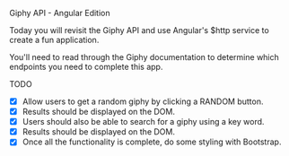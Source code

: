 Giphy API - Angular Edition

Today you will revisit the Giphy API and use Angular's $http service to create a fun application.

You'll need to read through the Giphy documentation to determine which endpoints you need to complete this app.

TODO

- [X] Allow users to get a random giphy by clicking a RANDOM button.
- [X] Results should be displayed on the DOM.
- [X] Users should also be able to search for a giphy using a key word.
- [X] Results should be displayed on the DOM.
- [X] Once all the functionality is complete, do some styling with Bootstrap.
